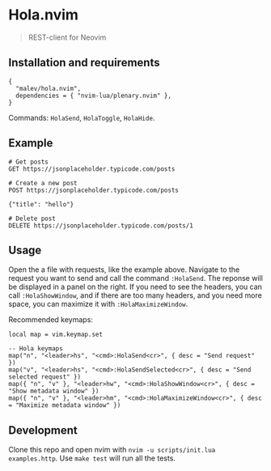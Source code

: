 # Hola.nvim

> REST-client for Neovim

## Installation and requirements

```
{
  "malev/hola.nvim",
  dependencies = { "nvim-lua/plenary.nvim" },
}
```

Commands: `HolaSend`, `HolaToggle`, `HolaHide`.

## Example

```
# Get posts
GET https://jsonplaceholder.typicode.com/posts

# Create a new post
POST https://jsonplaceholder.typicode.com/posts

{"title": "hello"}

# Delete post
DELETE https://jsonplaceholder.typicode.com/posts/1

```

## Usage

Open the a file with requests, like the example above. Navigate to the request you want to send and call the command `:HolaSend`.
The reponse will be displayed in a panel on the right. If you need to see the headers, you can call `:HolaShowWindow`,
and if there are too many headers, and you need more space, you can maximize it with `:HolaMaximizeWindow`.

Recommended keymaps:

```
local map = vim.keymap.set

-- Hola keymaps
map("n", "<leader>hs", "<cmd>:HolaSend<cr>", { desc = "Send request" })
map("v", "<leader>hs", "<cmd>:HolaSendSelected<cr>", { desc = "Send selected request" })
map({ "n", "v" }, "<leader>hw", "<cmd>:HolaShowWindow<cr>", { desc = "Show metadata window" })
map({ "n", "v" }, "<leader>hm", "<cmd>:HolaMaximizeWindow<cr>", { desc = "Maximize metadata window" })

```

## Development

Clone this repo and open nvim with `nvim -u scripts/init.lua examples.http`. Use `make test` will run all the tests.

